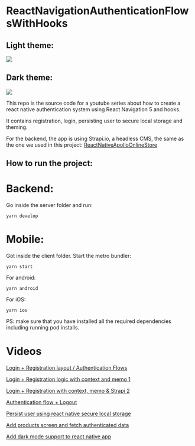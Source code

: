 # ReactNavigationAuthenticationFlowsWithHooks

## Light theme:

![](./.github/images/light.jpg)

## Dark theme:

![](./.github/images/dark.jpg)

This repo is the source code for a youtube series about how to create a react native authentication system using React Navigation 5 and hooks.

It contains registration, login, persisting user to secure local storage and theming.

For the backend, the app is using Strapi.io, a headless CMS, the same as the one we used in this project:
[ReactNativeApolloOnlineStore](https://github.com/bithoven-dev/ReactNativeApolloOnlineStore)

## How to run the project:

# Backend:

Go inside the server folder and run:

```
yarn develop
```

# Mobile:

Got inside the client folder.
Start the metro bundler:

```
yarn start
```

For android:

```
yarn android
```

For iOS:

```
yarn ios
```

PS: make sure that you have installed all the required dependencies including running pod installs.

# Videos

[Login + Registration layout / Authentication Flows](https://youtu.be/rHJTv3KlZW8)

[Login + Registration logic with context and memo 1](https://youtu.be/t4yKYoWRrzE)

[Login + Registration with context, memo & Strapi 2](https://youtu.be/uiW7BoNyJZQ)

[Authentication flow + Logout](https://youtu.be/PiTKUZEHhJU)

[Persist user using react native secure local storage](https://youtu.be/yfNdHdGiElo)

[Add products screen and fetch authenticated data](https://youtu.be/k4Ue5QW2Uc0)

[Add dark mode support to react native app](https://youtu.be/8U350Y5ZOFY)
